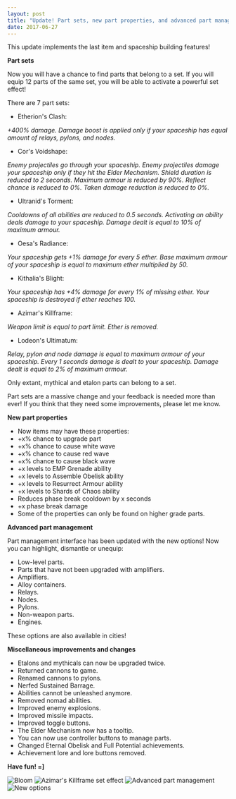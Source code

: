 ```yaml
---
layout: post
title: "Update! Part sets, new part properties, and advanced part management"
date: 2017-06-27
---
```


This update implements the last item and spaceship building features!

**Part sets**

Now you will have a chance to find parts that belong to a set.
If you will equip 12 parts of the same set, you will be able to activate a powerful set effect!

There are 7 part sets:

* Etherion's Clash:

*+400% damage.
Damage boost is applied only if your spaceship has equal amount of relays, pylons, and nodes.*

* Cor's Voidshape:

*Enemy projectiles go through your spaceship.
Enemy projectiles damage your spaceship only if they hit the Elder Mechanism.
Shield duration is reduced to 2 seconds.
Maximum armour is reduced by 90%.
Reflect chance is reduced to 0%.
Taken damage reduction is reduced to 0%.*

* Ultranid's Torment:

*Cooldowns of all abilities are reduced to 0.5 seconds.
Activating an ability deals damage to your spaceship.
Damage dealt is equal to 10% of maximum armour.*

* Oesa's Radiance:

*Your spaceship gets +1% damage for every 5 ether.
Base maximum armour of your spaceship is equal to maximum ether multiplied by 50.*

* Kithalia's Blight:

*Your spaceship has +4% damage for every 1% of missing ether.
Your spaceship is destroyed if ether reaches 100.*

* Azimar's Killframe:

*Weapon limit is equal to part limit.
Ether is removed.*

* Lodeon's Ultimatum:

*Relay, pylon and node damage is equal to maximum armour of your spaceship.
Every 1 seconds damage is dealt to your spaceship.
Damage dealt is equal to 2% of maximum armour.*

Only extant, mythical and etalon parts can belong to a set.

Part sets are a massive change and your feedback is needed more than ever!
If you think that they need some improvements, please let me know.

**New part properties**

* Now items may have these properties:
* +x% chance to upgrade part
* +x% chance to cause white wave
* +x% chance to cause red wave
* +x% chance to cause black wave
* +x levels to EMP Grenade ability
* +x levels to Assemble Obelisk ability
* +x levels to Resurrect Armour ability
* +x levels to Shards of Chaos ability
* Reduces phase break cooldown by x seconds
* +x phase break damage
* Some of the properties can only be found on higher grade parts.

**Advanced part management**

Part management interface has been updated with the new options!
Now you can highlight, dismantle or unequip:

* Low-level parts.
* Parts that have not been upgraded with amplifiers.
* Amplifiers.
* Alloy containers.
* Relays.
* Nodes.
* Pylons.
* Non-weapon parts.
* Engines.

These options are also available in cities!

**Miscellaneous improvements and changes**

* Etalons and mythicals can now be upgraded twice.
* Returned cannons to game.
* Renamed cannons to pylons.
* Nerfed Sustained Barrage.
* Abilities cannot be unleashed anymore.
* Removed nomad abilities.
* Improved enemy explosions.
* Improved missile impacts.
* Improved toggle buttons.
* The Elder Mechanism now has a tooltip.
* You can now use controller buttons to manage parts.
* Changed Eternal Obelisk and Full Potential achievements.
* Achievement lore and lore buttons removed.

**Have fun! =]**

![Bloom](https://github.com/Zuurix/Zuurix.github.io/blob/master/images/0.8.2%20update/Bloom%202017.06.27.png?raw=true)
![Azimar's Killframe set effect](https://github.com/Zuurix/Zuurix.github.io/blob/master/images/0.8.2%20update/Azimar's%20Killframe%202017.06.26.png?raw=true)
![Advanced part management](https://github.com/Zuurix/Zuurix.github.io/blob/master/images/0.8.2%20update/Item%20management%202017.06.26.png?raw=true)
![New options](https://github.com/Zuurix/Zuurix.github.io/blob/master/images/0.8.2%20update/New%20options%202017.06.26.png?raw=true)
